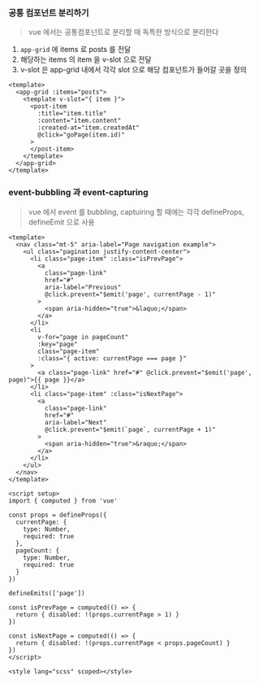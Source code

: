 ### 공통 컴포넌트 분리하기

> vue 에서는 공통컴포넌트로 분리할 때 독특한 방식으로 분리한다

1. `app-grid` 에 items 로 posts 를 전달
2. 해당하는 items 의 item 을 v-slot 으로 전달
3. v-slot 은 app-grid 내에서 각각 slot 으로 해당 컴포넌트가 들어갈 곳을 정의

```vue
<template>
  <app-grid :items="posts">
    <template v-slot="{ item }">
      <post-item
        :title="item.title"
        :content="item.content"
        :created-at="item.createdAt"
        @click="goPage(item.id)"
      >
      </post-item>
    </template>
  </app-grid>
</template>
```

### event-bubbling 과 event-capturing

> vue 에서 event 를 bubbling, captuiring 할 때에는 각각 defineProps, defineEmit 으로 사용

```vue
<template>
  <nav class="mt-5" aria-label="Page navigation example">
    <ul class="pagination justify-content-center">
      <li class="page-item" :class="isPrevPage">
        <a
          class="page-link"
          href="#"
          aria-label="Previous"
          @click.prevent="$emit('page', currentPage - 1)"
        >
          <span aria-hidden="true">&laquo;</span>
        </a>
      </li>
      <li
        v-for="page in pageCount"
        :key="page"
        class="page-item"
        :class="{ active: currentPage === page }"
      >
        <a class="page-link" href="#" @click.prevent="$emit('page', page)">{{ page }}</a>
      </li>
      <li class="page-item" :class="isNextPage">
        <a
          class="page-link"
          href="#"
          aria-label="Next"
          @click.prevent="$emit(`page`, currentPage + 1)"
        >
          <span aria-hidden="true">&raquo;</span>
        </a>
      </li>
    </ul>
  </nav>
</template>

<script setup>
import { computed } from 'vue'

const props = defineProps({
  currentPage: {
    type: Number,
    required: true
  },
  pageCount: {
    type: Number,
    required: true
  }
})

defineEmits(['page'])

const isPrevPage = computed(() => {
  return { disabled: !(props.currentPage > 1) }
})

const isNextPage = computed(() => {
  return { disabled: !(props.currentPage < props.pageCount) }
})
</script>

<style lang="scss" scoped></style>
```
